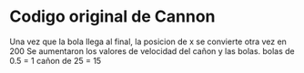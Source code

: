 # Codigo original de Cannon
Una vez que la bola llega al final, la posicion de x se convierte otra vez en 200
Se aumentaron los valores de velocidad del cañon y las bolas.
bolas de 0.5 = 1
cañon de 25 = 15

